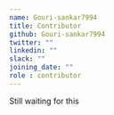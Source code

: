 ```yaml
---
name: Gouri-sankar7994
title: Contributor
github: Gouri-sankar7994
twitter: ""
linkedin: ""
slack: ""
joining_date: ""
role : contributor
---
```


Still waiting for this
